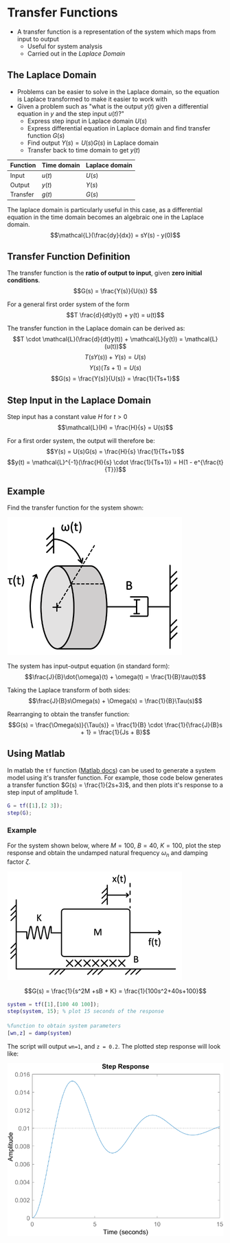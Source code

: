 # Transfer Functions

- A transfer function is a representation of the system which maps from input to output
  - Useful for system analysis
  - Carried out in the _Laplace Domain_

## The Laplace Domain

- Problems can be easier to solve in the Laplace domain, so the equation is Laplace transformed to make it easier to work with
- Given a problem such as "what is the output $y(t)$ given a differential equation in $y$ and the step input $u(t)$?"
  - Express step input in Laplace domain $U(s)$
  - Express differential equation in Laplace domain and find transfer function $G(s)$
  - Find output $Y(s) = U(s)G(s)$ in Laplace domain
  - Transfer back to time domain to get $y(t)$

| Function | Time domain | Laplace domain |
| -------- | ----------- | -------------- |
| Input    | $u(t)$      | $U(s)$         |
| Output   | $y(t)$      | $Y(s)$         |
| Transfer | $g(t)$      | $G(s)$         |

The laplace domain is particularly useful in this case, as a differential equation in the time domain becomes an algebraic one in the Laplace domain.
$$\mathcal{L}(\frac{dy}{dx}) = sY(s) - y(0)$$

## Transfer Function Definition

The transfer function is the **ratio of output to input**, given **zero initial conditions**.
$$G(s) = \frac{Y(s)}{U(s)} $$

For a general first order system of the form
$$T \frac{d}{dt}y(t) + y(t) = u(t)$$

The transfer function in the Laplace domain can be derived as:
$$T \cdot \mathcal{L}(\frac{d}{dt}y(t)) + \mathcal{L}(y(t)) = \mathcal{L}(u(t))$$
$$T(sY(s)) + Y(s) = U(s)$$
$$Y(s)(Ts+1) = U(s)$$
$$G(s) = \frac{Y(s)}{U(s)} = \frac{1}{Ts+1}$$

## Step Input in the Laplace Domain

Step input has a constant value $H$ for $t > 0$
$$\mathcal{L}(H) = \frac{H}{s} = U(s)$$

For a first order system, the output will therefore be:
$$Y(s) = U(s)G(s) = \frac{H}{s} \frac{1}{Ts+1}$$
$$y(t) = \mathcal{L}^{-1}(\frac{H}{s} \cdot \frac{1}{Ts+1}) = H(1 - e^{\frac{t}{T}})$$

## Example

Find the transfer function for the system shown:

![](./img/tf-ex1.png)

The system has input-output equation (in standard form):
$$\frac{J}{B}\dot{\omega}(t) + \omega(t) = \frac{1}{B}\tau(t)$$

Taking the Laplace transform of both sides:
$$\frac{J}{B}s\Omega(s) + \Omega(s) = \frac{1}{B}\Tau(s)$$

Rearranging to obtain the transfer function:
$$G(s) = \frac{\Omega(s)}{\Tau(s)} = \frac{1}{B} \cdot \frac{1}{\frac{J}{B}s + 1} = \frac{1}{Js + B}$$

## Using Matlab

In matlab the `tf` function ([Matlab docs](https://uk.mathworks.com/help/control/ref/tf.html)) can be used to generate a system model using it's transfer function. For example, those code below generates a transfer function $G(s) = \frac{1}{2s+3}$, and then plots it's response to a step input of amplitude 1.

```matlab
G = tf([1],[2 3]);
step(G);
```

### Example

For the system shown below, where $M=100$, $B =40$, $K=100$, plot the step response and obtain the undamped natural frequency $\omega_n$ and damping factor $\zeta$.

![](./img/tf-ex2.png)

$$G(s) = \frac{1}{s^2M +sB + K} = \frac{1}{100s^2+40s+100}$$

```matlab
system = tf([1],[100 40 100]);
step(system, 15); % plot 15 seconds of the response

%function to obtain system parameters
[wn,z] = damp(system)
```

The script will output `wn=1`, and `z = 0.2`. The plotted step response will look like:

![](./img/tf-ex2.1.png)
